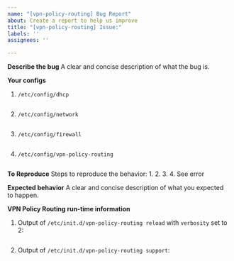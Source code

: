 ```yaml
---
name: "[vpn-policy-routing] Bug Report"
about: Create a report to help us improve
title: "[vpn-policy-routing] Issue:"
labels: ''
assignees: ''

---
```


**Describe the bug**
A clear and concise description of what the bug is.

**Your configs**

1. ```/etc/config/dhcp```

   ```sh

   ```

2. ```/etc/config/network```

   ```sh

   ```

3. ```/etc/config/firewall```

   ```sh

   ```

4. ```/etc/config/vpn-policy-routing```

   ```sh

   ```

**To Reproduce**
Steps to reproduce the behavior:
1.
2.
3.
4. See error

**Expected behavior**
A clear and concise description of what you expected to happen.

**VPN Policy Routing run-time information**

1. Output of ```/etc/init.d/vpn-policy-routing reload``` with ```verbosity``` set to 2:

   ```sh

   ```

2. Output of ```/etc/init.d/vpn-policy-routing support```:

   ```sh

   ```
